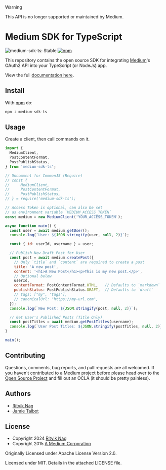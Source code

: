 [//]: # (&#40;https://docs.github.com/en/get-started/writing-on-github/getting-started-with-writing-and-formatting-on-github/basic-writing-and-formatting-syntax#alerts&#41;)

> [!WARNING]
> This API is no longer supported or maintained by Medium.

# Medium SDK for TypeScript

![medium-sdk-ts: Stable](https://img.shields.io/badge/medium--sdk--ts-stable-success.svg?style=for-the-badge)
[![npm](https://img.shields.io/npm/v/medium-sdk-ts?style=for-the-badge)](https://www.npmjs.com/package/medium-sdk-ts)

This repository contains the open source SDK for integrating [Medium](https://medium.com)'s OAuth2 API into your TypeScript (or NodeJs) app.

View the full [documentation here](https://github.com/Medium/medium-api-docs).

Install
-------

With [npm](http://npmjs.org/) do:

```sh
npm i medium-sdk-ts
```

Usage
-----

Create a client, then call commands on it.

```javascript
import {
  MediumClient,
  PostContentFormat,
  PostPublishStatus,
} from 'medium-sdk-ts';

// Uncomment for CommonJS (Require)
// const {
//     MediumClient,
//     PostContentFormat,
//     PostPublishStatus,
// } = require('medium-sdk-ts');

// Access Token is optional, can also be set
// as environment variable `MEDIUM_ACCESS_TOKEN`
const medium = new MediumClient('YOUR_ACCESS_TOKEN');

async function main() {
  const user = await medium.getUser();
  console.log(`User: ${JSON.stringify(user, null, 2)}`);

  const { id: userId, username } = user;

  // Publish New Draft Post for User
  const post = await medium.createPost({
    // Only `title` and `content` are required to create a post
    title: 'A new post',
    content: '<h1>A New Post</h1><p>This is my new post.</p>',
    // Optional below
    userId,
    contentFormat: PostContentFormat.HTML,   // Defaults to `markdown`
    publishStatus: PostPublishStatus.DRAFT,  // Defaults to `draft`
    // tags: ["my", "tags"],
    // canonicalUrl: "https://my-url.com",
  });
  console.log(`New Post: ${JSON.stringify(post, null, 2)}`);

  // Get User's Published Posts (Title Only)
  const postTitles = await medium.getPostTitles(username);
  console.log(`User Post Titles: ${JSON.stringify(postTitles, null, 2)}`);
}

main();
```

Contributing
------------

Questions, comments, bug reports, and pull requests are all welcomed. If you haven't contributed to a Medium project before please head over to the [Open Source Project](https://github.com/Medium/opensource#note-to-external-contributors) and fill out an OCLA (it should be pretty painless).

Authors
-------

* [Ritvik Nag](https://github.com/rnag)
* [Jamie Talbot](https://github.com/majelbstoat)

License
-------

* Copyright 2024 [Ritvik Nag](https://github.com/rnag)
* Copyright 2015 [A Medium Corporation](https://medium.com)

Originally Licensed under Apache License Version 2.0.

Licensed under MIT.  Details in the attached LICENSE
file.
